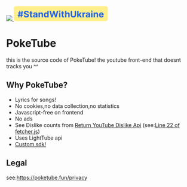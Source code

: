  
  <a href="https://poketube.fun/watch?v=dQw4w9WgXcQ">
 <img src="https://user-images.githubusercontent.com/65588168/178095991-a9c4b907-831a-456c-a648-bf3d92073104.png" > </a>
 
  <img src="https://raw.githubusercontent.com/vshymanskyy/StandWithUkraine/main/badges/StandWithUkraine.svg">

 <h1> PokeTube </h1> 
  this is the source code of PokeTube! the youtube front-end that doesnt tracks you ^^
 <br>
 
  
## Why PokeTube?
- Lyrics for songs!
- No cookies,no data collection,no statistics
- Javascript-free on frontend
- No ads
- See Dislike counts from [Return YouTube Dislike Api](https://www.returnyoutubedislike.com/) (see:[Line 22 of fetcher.js](https://github.com/iamashley0/poketube/blob/main/src/fetcher.js#L22))
- Uses LightTube api
- <a href="https://github.com/iamashley0/poketube/tree/main/sdk">Custom sdk!</a> 

## Legal

see:https://poketube.fun/privacy
